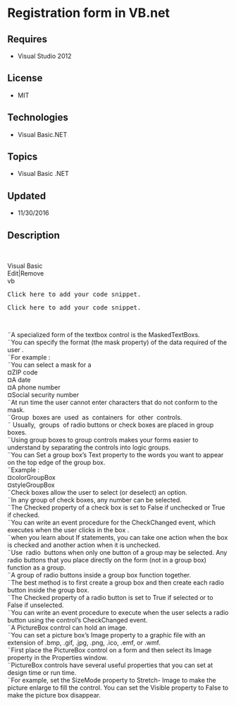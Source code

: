 # Registration form in VB.net
## Requires
- Visual Studio 2012
## License
- MIT
## Technologies
- Visual Basic.NET
## Topics
- Visual Basic .NET
## Updated
- 11/30/2016
## Description

<p>&nbsp;</p>
<div class="scriptcode">
<div class="pluginEditHolder" pluginCommand="mceScriptCode">
<div class="title"><span>Visual Basic</span></div>
<div class="pluginLinkHolder"><span class="pluginEditHolderLink">Edit</span>|<span class="pluginRemoveHolderLink">Remove</span></div>
<span class="hidden">vb</span>
<pre class="hidden">Click here to add your code snippet.</pre>
<div class="preview">
<pre class="vb">Click&nbsp;here&nbsp;to&nbsp;add&nbsp;your&nbsp;code&nbsp;snippet.</pre>
</div>
</div>
</div>
<p>&nbsp;</p>
<div>&uml;A specialized form of the textbox control is the MaskedTextBoxs.</div>
<div>&uml;You can specify the format (the mask property) of the data required of the user .</div>
<div>&uml;For example :</div>
<div>&uml;You can select a mask for a</div>
<div class="O1">&curren;ZIP code</div>
<div class="O1">&curren;A date</div>
<div class="O1">&curren;A phone number</div>
<div class="O1">&curren;Social security number&nbsp;</div>
<div>&uml;At run time the user cannot enter characters that do not conform to the mask.</div>
<div>
<div>&uml;Group&nbsp; boxes are&nbsp; used&nbsp; as&nbsp; containers&nbsp; for&nbsp; other&nbsp; controls.</div>
<div>&uml; Usually,&nbsp; groups&nbsp; of radio buttons or check boxes are placed in group boxes.</div>
<div>&uml;Using group boxes to group controls makes your forms easier to understand by separating the controls into logic groups.</div>
<div>&uml;You can Set a group box&rsquo;s Text property to the words you want to appear on the top edge of the group box.</div>
<div>&uml;Example :</div>
<div class="O1">&curren;colorGroupBox</div>
<div class="O1">&curren;styleGroupBox</div>
<div class="O1">
<div>&uml;Check boxes allow the user to select (or deselect) an option.</div>
<div>&uml;In any group of check boxes, any number can be selected.</div>
<div>&uml;The Checked property of a check box is set to False if unchecked or True if checked.</div>
<div>&uml;You can write an event procedure for the CheckChanged event, which executes when the user clicks in the box .</div>
<div>&uml;when you learn about If statements, you can take one action when the box is checked and another action when it is unchecked.</div>
<div>
<div>&uml;Use&nbsp; radio&nbsp; buttons when only one button of a group may be selected. Any radio buttons that you place directly on the form (not in a group box) function as a group.</div>
<div>&uml;A group of radio buttons inside a group box function together.</div>
<div>&uml;The best method is to first create a group box and then create each radio button inside the group box.</div>
<div>&uml;The Checked property of a radio button is set to True if selected or to False if unselected.</div>
<div>&uml;You can write an event procedure to execute when the user selects a radio button using the control&rsquo;s CheckChanged event.</div>
<div>
<div>&uml;A PictureBox control can hold an image.</div>
<div>&uml;You can set a picture box&rsquo;s Image property to a graphic file with an extension of .bmp, .gif, .jpg, .png, .ico, .emf, or .wmf.</div>
<div>&uml;First place the PictureBox control on a form and then select its Image property in the Properties window.</div>
<div>&uml;PictureBox controls have several useful properties that you can set at design time or run time.</div>
<div>&uml;For example, set the SizeMode property to Stretch- Image to make the picture enlarge to fill the control. You can set the Visible property to False to make the picture box disappear.</div>
</div>
</div>
</div>
</div>
